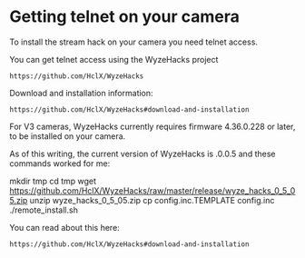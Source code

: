 # Getting telnet on your camera

To install the stream hack on your camera you need telnet access.

You can get telnet access using the WyzeHacks project

	https://github.com/HclX/WyzeHacks

Download and installation information:

	https://github.com/HclX/WyzeHacks#download-and-installation

For V3 cameras, WyzeHacks currently requires firmware 4.36.0.228 or later, 
to be installed on your camera.

As of this writing, the current version of WyzeHacks is .0.0.5 and these
commands worked for me:

  mkdir tmp
  cd tmp
  wget https://github.com/HclX/WyzeHacks/raw/master/release/wyze_hacks_0_5_05.zip
  unzip wyze_hacks_0_5_05.zip
  cp config.inc.TEMPLATE config.inc
  ./remote_install.sh

You can read about this here:

	https://github.com/HclX/WyzeHacks#download-and-installation

